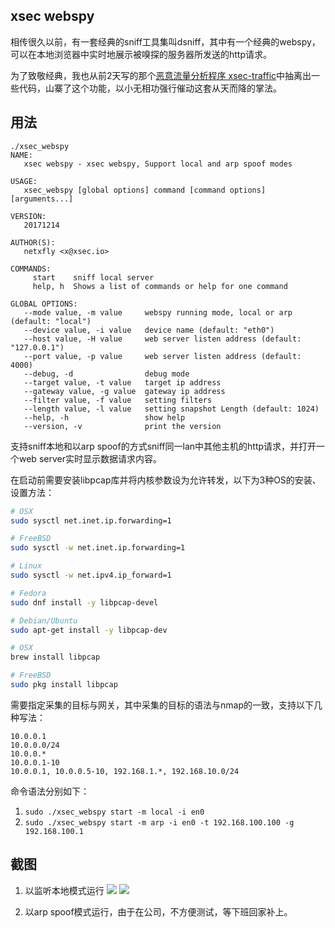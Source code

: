 ## xsec webspy

相传很久以前，有一套经典的sniff工具集叫dsniff，其中有一个经典的webspy，可以在本地浏览器中实时地展示被嗅探的服务器所发送的http请求。

为了致敬经典，我也从前2天写的那个[恶意流量分析程序 xsec-traffic](https://github.com/netxfly/xsec-traffic)中抽离出一些代码，山寨了这个功能，以小无相功强行催动这套从天而降的掌法。

## 用法
```
./xsec_webspy
NAME:
   xsec webspy - xsec webspy, Support local and arp spoof modes

USAGE:
   xsec_webspy [global options] command [command options] [arguments...]

VERSION:
   20171214

AUTHOR(S):
   netxfly <x@xsec.io>

COMMANDS:
     start    sniff local server
     help, h  Shows a list of commands or help for one command

GLOBAL OPTIONS:
   --mode value, -m value     webspy running mode, local or arp (default: "local")
   --device value, -i value   device name (default: "eth0")
   --host value, -H value     web server listen address (default: "127.0.0.1")
   --port value, -p value     web server listen address (default: 4000)
   --debug, -d                debug mode
   --target value, -t value   target ip address
   --gateway value, -g value  gateway ip address
   --filter value, -f value   setting filters
   --length value, -l value   setting snapshot Length (default: 1024)
   --help, -h                 show help
   --version, -v              print the version
```

支持sniff本地和以arp spoof的方式sniff同一lan中其他主机的http请求，并打开一个web server实时显示数据请求内容。

在启动前需要安装libpcap库并将内核参数设为允许转发，以下为3种OS的安装、设置方法：

```bash
# OSX
sudo sysctl net.inet.ip.forwarding=1

# FreeBSD
sudo sysctl -w net.inet.ip.forwarding=1

# Linux
sudo sysctl -w net.ipv4.ip_forward=1

# Fedora
sudo dnf install -y libpcap-devel

# Debian/Ubuntu
sudo apt-get install -y libpcap-dev

# OSX
brew install libpcap

# FreeBSD
sudo pkg install libpcap
```

需要指定采集的目标与网关，其中采集的目标的语法与nmap的一致，支持以下几种写法：

```shell
10.0.0.1
10.0.0.0/24
10.0.0.*
10.0.0.1-10
10.0.0.1, 10.0.0.5-10, 192.168.1.*, 192.168.10.0/24
```

命令语法分别如下：

1. `sudo ./xsec_webspy start -m local -i en0`
1. `sudo ./xsec_webspy start -m arp -i en0 -t 192.168.100.100 -g 192.168.100.1`

## 截图
1. 以监听本地模式运行
![](http://x.xsec.io/static/upload/201712140608467.png)
![](http://x.xsec.io/static/upload/201712140608523.png)

1. 以arp spoof模式运行，由于在公司，不方便测试，等下班回家补上。
